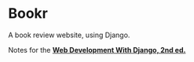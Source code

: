 # Bookr

A book review website, using Django.

Notes for the [**Web Development With Django, 2nd ed.**](https://www.amazon.com/Web-Development-Django-definitive-applications-dp-1803230606/dp/1803230606/ref=dp_ob_title_bk)

